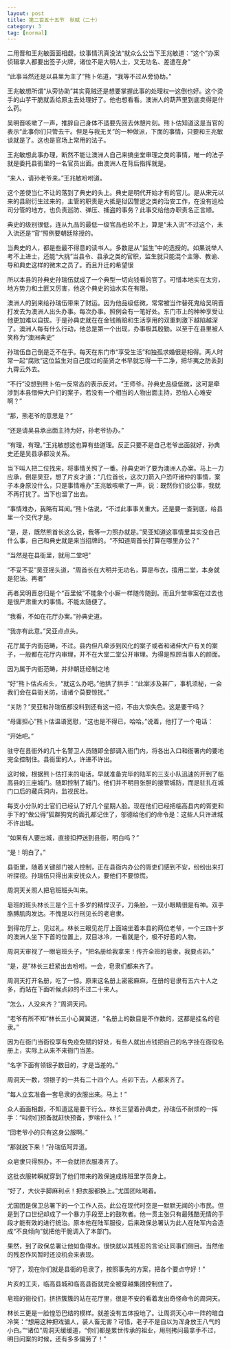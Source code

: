 ```yaml
---
layout: post
title: 第二百五十五节　秋赋（二十）
category: 3
tag: [normal]
---
```


二用晋和王兆敏面面相觑，纹事情汛真没法“就众么公当下王兆敏道：“这个”办案侦辑拿人都要出签子火牌，诸位不是大明人士，又无功名、差遣在身”

“此事当然还是以县里为主了”熊卜佑道，“我等不过从旁协助。”

王兆敏想所谓“从旁协助”其实竟贼还是想要掌握此事的处理权一这倒也好。这个烫手的山芋干脆就丢给原主去处理好了。他也想看看。澳洲人的葫芦里到底卖得是什么药。

吴明晋咳嗽了一声，推辞自己身体不适要先回去休憩片刻。熊卜估知道这是当官的表示“此事你们只管去干。但是与我无关”的一种做派，下面的事情，只要和王兆敏谈就是了。这也是官场上常用的法子。

王兆敏想此事办理，断然不能让澳洲人自己来搞坐堂审理之类的事情，唯一的法子就是委托县衙里的一名官员出面。由澳洲人在背后指挥就是。

“来人，请孙老爷来。”王兆敏吩咐道。

这个差使当仁不让的落到了典史的头上。典史是明代开始才有的官儿。是从宋元以来的县尉衍生过来的，主管的职责是大抵是狱囚警逻之类的治安工作，在没有巡检司分管的地方，也负责巡防、弹压、捕盗的事务？此事交给他办职责名正言顺。

典史的级别很低，连从九品的最低一级官品也轮不上，算是“未入流”不过这个，未入流还是“官”照例要朝廷除授的。

当典史的人，都是些最不得意的读书人。多数是从“监生”中的选授的。如果说举人考不上进士，还能“大挑”当县令、县承之类的官职，监生就只能混个主簿、教谕、导和典史这样的微末之员了。而且升迁的希望很

所以本县的孙典史孙瑞伍就成了一个典型一切向钱看的官了。可惜本地实在太穷，地方势力和土匪又厉害，他这个典史的油水实在有限。

澳洲人的到来给孙瑞伍带来了财运。因为他品级低微，常常被当作替死鬼给吴明晋打发去为澳洲人出头办事。每次办事。照例会有一笔好处。东门市上的种种享受让他更加难以自拔。于是孙典史就在在金钱贿赔和生活享用的双重刺激下越陷越深了。澳洲人每有什么行动，他总是第一个出现，办事极其殷勤。以至于在县里被人笑称为“澳洲典史”

孙瑞伍自己倒是乏不在乎。每天在东门市“享受生活”和独孤求婚很是相得。两人时常一起“腐败”这位监生对自己度过的圣贤之书早就忘得一干二净，把华夷之防丢到九霄云外去。

“不行”没想到熊卜佑一反常态的表示反对。“王师爷。孙典史品级低微，这可是牵涉到本县借伸大户们的案子，若没有一个相当的人物出面主持，恐怕人心难安啊？”

“那，熊老爷的意思是？”

“还是请吴县承出面主持为好，孙老爷协办。”

“有理，有理。”王兆敏想这也算有些道理。反正只要不是自己老爷出面就好，孙典史还是吴县承都没关系。

当下叫人把二位找来，将事情关照了一番。孙典史听了要为澳洲人办案。马上一力应承，倒是吴亚，想了片亥才道：“几位首长，这次刀箭入户恐吓诸仲的事情，案子本身原没什么，只是事情难办”王兆敏咳嗽了一声，说：既然你们谈公事，我就不再打扰了。当下也溜了出去。

“事情难办，我略有耳闻。”熊卜估说，“不过此事事关重大。还是要一查到底，给县里一个交代才是。

“是，是，既然熊首长这么说，我等一力照办就是。”吴亚知道这事情里其实没自己什么事，自己和典史就是来当招牌的。“不知道周首长打算在哪里办公？”

“当然是在县衙里，就用二堂吧”

“不妥不妥”吴亚摇头道，“周首长在大明并无功名，算是布衣，擅用二堂，本身就是犯法。再者”

再者吴明晋总归是个“百里候”不能象个小厮一样随传随到。而且升堂审案在过去也是很严肃重大的事情。不能太随便了。

“我看，不如在花厅办案。”孙典史道。

“我亦有此意。”吴亚点点头。

花厅属于内衙范畴，不过。县内但凡牵涉到风化的案子或者和诸伸大户有关的案子，一般都在花厅内审理，并不在大堂二堂公开审理。为得是照顾当事人的颜面。

因为属于内衙范畴，并非朝廷经制之地

“好”熊卜估点点头，“就这么办吧。”他拱了拱手：“此案涉及甚广，事机须秘，一会我们会在县衙关防，请诸个莫要惊扰。”

“关防？”吴亚和孙瑞伍都没料到还有这一招，不由大惊失色。这是要干吗？

“母庸担心”熊卜估温语宽慰，“这也是不得已，哈哈。”说着，他打了一个电话：

“开始吧。”

驻守在县衙外的几十名警卫人员随即全部调入衙门内，将各出入口和衙署内的要地完全控制住。县衙里的人，许进不许出。

这时候，根据熊卜估打来的电话，早就准备完毕的陆军的三支小队迅速的开到了临高县的三座城门。随即控制了城门。他们并不明目张胆的接管城防，而是驻扎在城门口后的藏兵洞内，监视民壮。

每支小分队的士官们已经认了好几个星期人脸。现在他们已经把临高县内的胥吏和手下的“做公得”狐群狗党的面孔都记住了，邬德给他们的命令是：这些人只许进城不许出城。

“如果有人要出城，直接扣押送到县衙，明白吗？”

“是！明白了。”

县衙里，随着关键部门被人控制，正在县衙内办公的胥吏们感到不安，纷纷出来打听探视。孙瑞伍只得出来安抚众人，要他们不要惊慌。

周洞天关照人把皂班班头叫来。

皂班的班头林长三是个三十多岁的精悍汉子，刀条脸，一双小眼睛很是有神。双手胳膊肌肉发达。不愧是以行刑见长的老皂隶。

到得花厅上，见过礼。林长三眼见花厅上面端坐着本县的两位老爷，一个三四十岁的澳洲人坐下下首的位置上，双目冰冷，一看就是个，极不好惹的人物。

周洞天审视了一眼皂班头子，“把名册给我拿来！传齐全班的皂隶，我要点卯。”

“是，是”林长三赶紧出去吩咐。一会，皂隶们都来齐了。

周洞天打开名册，吃了一惊。原来这名册上密密麻麻，在册的皂隶有五六十人之多，而站在下面听候点卯的不过二十来人。

“怎么，人没来齐？”周洞天问。

“老爷有所不知”林长三小心翼翼道，“名册上的数目是不作数的，这都是挂名的皂隶。”

因为在衙门当衙役享有免疫免赋的好处，有些人就出点钱把自己的名字挂在衙役名册上，实际上从来不来衙门当差。

“名字下面有领银子数目的，才是当差的。”

周洞天一数，领银子的一共有二十四个人。点卯下去，人都来齐了。

“每人立玄准备一套皂隶的衣服出来。马上！”

众人面面相觑，不知道这是要干行么。林长三望着孙典史，孙瑞伍不耐烦的一挥手：“叫你们预备就赶快预备，罗嗦什么！”

“回老爷小的只有这身公服啊。”

“那就脱下来！”孙瑞伍呵异道。

众皂隶只得照办，不一会就把衣服凑齐了。

这批衣服转瞬就穿到了他们带来的政保速成练班里学员身上。

“好了，大伙手脚麻利点！把衣服都换上。”尤国团吆喝着。

尤国团是保卫总署下的一个工作人员。此公在现代时空是一默默无闻的小市民。但是到了口世纪却成了一个暴力手段至上的鼓吹者。他一贯主张只有最残酷无情的手段才能有效的进行统治。原本他在陆军服役，后来政保总署认为此人在陆军内会造成“不良倾向”就把他干脆调入了本部门。

果然，到了政保总署让他如鱼得水。很快就以其残忍的言论让同事们侧目。当然他的残忍作风暂时还没机会来表现。

“好了，现在你们就是县衙的皂隶了，按照事先的方案，把各个要点守好！”

片亥的工夫，临高县城和临高县衙就完全被穿越集团控制住了。

皂班的衙役们，挤挤簇簇的站在花厅里，很是不安的看着发出奇怪命令的周洞天。

林长三更是一脸惶恐巴结的模样。就差没有五体投地了。让周洞天心中一阵的暗自冷笑：“想用这种把戏骗人，装人畜无害？可惜，老子不是自以为浑身放王八气的小白。”“诸位”周洞天缓缓道，“你们都是累世传承的祖业，用刑拷问最拿手不过，明日问案的时候，还有多多偏劳了！”